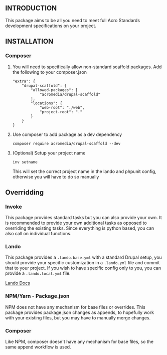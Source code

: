 ## INTRODUCTION

This package aims to be all you need to meet full Acro Standards development specifications on your project.

## INSTALLATION

### Composer

1. You will need to specifically allow non-standard scaffold packages. Add the following to your composer.json
    ```
    "extra": {
        "drupal-scaffold": {
            "allowed-packages": [
                "acromedia/drupal-scaffold"
            ],
            "locations": {
                "web-root": "./web",
                "project-root": "."
            }
        }
    }
    ```

2. Use composer to add package as a dev dependency
    ```
    composer require acromedia/drupal-scaffold --dev
    ```

3. (Optional) Setup your project name
   ```
   inv setname
   ```
   This will set the correct project name in the lando and phpunit config, otherwise you will have to do so manually

## Overridding

### Invoke

This package provides standard tasks but you can also provide your own. It is recommended to provide your own additional tasks as opposed to overriding the existing tasks. Since everything is python based, you can also call on individual functions.

### Lando

This package provides a `.lando.base.yml` with a standard Drupal setup, you should provide your specific customization in a `.lando.yml` file and commit that to your project. If you wish to have specific config only to you, you can provide a `.lando.local.yml` file.

[Lando Docs](https://docs.lando.dev/config/lando.html)

### NPM/Yarn - Package.json

NPM does not have any mechanism for base files or overrides. This package provides package.json changes as appends, to hopefully work with your existing files, but you may have to manually merge changes.

### Composer

Like NPM, composer doesn't have any mechanism for base files, so the same append workflow is used.




